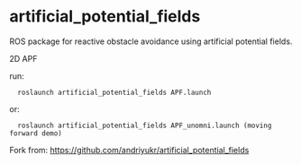 # artificial_potential_fields
ROS package for reactive obstacle avoidance using artificial potential fields.

2D APF



run:

      roslaunch artificial_potential_fields APF.launch

or:

      roslaunch artificial_potential_fields APF_unomni.launch (moving forward demo)

Fork from: https://github.com/andriyukr/artificial_potential_fields
